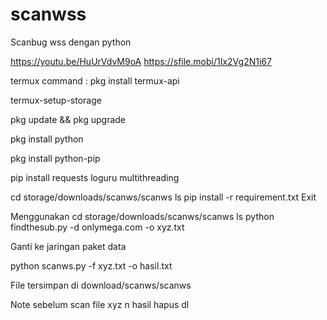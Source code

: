 # scanwss
Scanbug wss dengan python

https://youtu.be/HuUrVdvM9oA
https://sfile.mobi/1Ix2Vg2N1i67

termux command :
pkg install termux-api

termux-setup-storage

pkg update && pkg upgrade

pkg install python

pkg install python-pip

pip install requests loguru multithreading

cd storage/downloads/scanws/scanws
ls
pip install -r requirement.txt
Exit

Menggunakan
cd storage/downloads/scanws/scanws
ls
python findthesub.py -d onlymega.com -o xyz.txt

Ganti ke jaringan paket data

python scanws.py -f xyz.txt -o hasil.txt

File tersimpan di download/scanws/scanws

Note sebelum scan file xyz n hasil hapus dl

